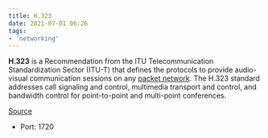 ```yaml
---
title: H.323
date: 2021-07-01 06:26
tags:
- 'networking'
---
```


**H.323** is a Recommendation from the ITU Telecommunication Standardization Sector
(ITU-T) that defines the protocols to provide audio-visual communication
sessions on any [packet network](2021-06-18--06-13-12Z--packet_switching.md).
The H.323 standard addresses call signaling and control, multimedia transport
and control, and bandwidth control for point-to-point and multi-point
conferences.

[Source](https://en.wikipedia.org/wiki/H.323)

* Port: 1720
